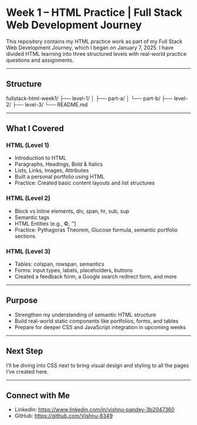 # Week 1 – HTML Practice | Full Stack Web Development Journey

This repository contains my HTML practice work as part of my Full Stack Web Development Journey, which I began on January 7, 2025. I have divided HTML learning into three structured levels with real-world practice questions and assignments.

---

## Structure

fullstack-html-week1/
├── level-1/
│   ├── part-a/
│   └── part-b/
├── level-2/
├── level-3/
└── README.md

---

## What I Covered

### HTML (Level 1)

- Introduction to HTML
- Paragraphs, Headings, Bold & Italics
- Lists, Links, Images, Attributes
- Built a personal portfolio using HTML
- Practice: Created basic content layouts and list structures

### HTML (Level 2)

- Block vs Inline elements, div, span, hr, sub, sup
- Semantic tags
- HTML Entities (e.g., ©, ™)
- Practice: Pythagoras Theorem, Glucose formula, semantic portfolio sections

### HTML (Level 3)

- Tables: colspan, rowspan, semantics
- Forms: input types, labels, placeholders, buttons
- Created a feedback form, a Google search redirect form, and more

---

## Purpose

- Strengthen my understanding of semantic HTML structure
- Build real-world static components like portfolios, forms, and tables
- Prepare for deeper CSS and JavaScript integration in upcoming weeks

---

## Next Step

I’ll be diving into CSS next to bring visual design and styling to all the pages I’ve created here.

---

## Connect with Me

- LinkedIn: https://www.linkedin.com/in/vishnu-pandey-3b2047360
- GitHub: https://github.com/Vishnu-8349
